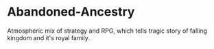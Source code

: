 # Abandoned-Ancestry
Atmospheric mix of strategy and RPG, which tells tragic story of falling kingdom and it's royal family.
